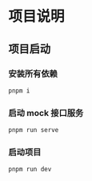 # 项目说明

## 项目启动

### 安装所有依赖

```bash
pnpm i
```

### 启动 mock 接口服务

```bash
pnpm run serve
```

### 启动项目

```bash
pnpm run dev
```
